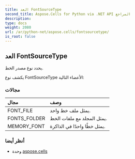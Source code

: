 ```yaml
---
title: العد FontSourceType
second_title: Aspose.Cells for Python via .NET API المراجع
description:
type: docs
weight: 2080
url: /ar/python-net/aspose.cells/fontsourcetype/
is_root: false
---
```

##  العد FontSourceType
يحدد نوع مصدر الخط.



يكشف نوع FontSourceType الأعضاء التالية:

###  مجالات
| مجال| وصف|
| :- | :- |
| FONT_FILE | يمثل ملف خط واحد.|
| FONTS_FOLDER | يمثل المجلد مع ملفات الخط.|
| MEMORY_FONT | يمثل خطًا واحدًا في الذاكرة.|



###  أنظر أيضا
* وحدة [aspose.cells](..)
